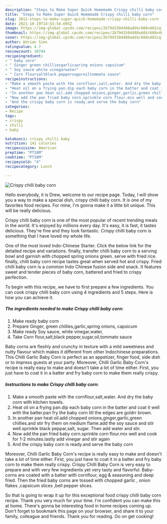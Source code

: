 ```yaml
---
description: "Steps to Make Super Quick Homemade Crispy chilli baby corn"
title: "Steps to Make Super Quick Homemade Crispy chilli baby corn"
slug: 3812-steps-to-make-super-quick-homemade-crispy-chilli-baby-corn
date: 2021-10-19T14:53:54.695Z
image: https://img-global.cpcdn.com/recipes/2b79d150d488add4/680x482cq70/crispy-chilli-baby-corn-recipe-main-photo.jpg
thumbnail: https://img-global.cpcdn.com/recipes/2b79d150d488add4/680x482cq70/crispy-chilli-baby-corn-recipe-main-photo.jpg
cover: https://img-global.cpcdn.com/recipes/2b79d150d488add4/680x482cq70/crispy-chilli-baby-corn-recipe-main-photo.jpg
author: Adrian Sims
ratingvalue: 4.7
reviewcount: 10744
recipeingredient:
- " baby corn"
- " Ginger green chilliesgarlicspring onions capsicum"
- " Soy sauce white vinegarwater"
- " Corn floursaltblack peppersugaroiltommato sauce"
recipeinstructions:
- "Make a smooth paste with the cornflour,salt,water. And dry the baby corn with kitchen towels."
- "Heat oil on a frying pan.dip each baby corn in the batter and coat it well with the batter.pan fry the baby corn till the edges are goldrr brown."
- "In another pan heat oil.add chopped onions,ginger,garlic,green chillies.and stir fry them on medium flame.add the soy sauce and stir well.sprinkle black peppar,salt, sugar. Then add water and stir."
- "Now add the pan fried baby corn.sprinkle corn flour.mix well and cook for 1-2 minutes.lastly add vinegar and stir again"
- "And the crispy baby corn is ready.and serve the baby corn"
categories:
- Recipe
tags:
- crispy
- chilli
- baby

katakunci: crispy chilli baby 
nutrition: 141 calories
recipecuisine: American
preptime: "PT18M"
cooktime: "PT36M"
recipeyield: "4"
recipecategory: Lunch

---
```



![Crispy chilli baby corn](https://img-global.cpcdn.com/recipes/2b79d150d488add4/680x482cq70/crispy-chilli-baby-corn-recipe-main-photo.jpg)

Hello everybody, it is Drew, welcome to our recipe page. Today, I will show you a way to make a special dish, crispy chilli baby corn. It is one of my favorites food recipes. For mine, I'm gonna make it a little bit unique. This will be really delicious.

Crispy chilli baby corn is one of the most popular of recent trending meals in the world. It's enjoyed by millions every day. It's easy, it is fast, it tastes delicious. They're fine and they look fantastic. Crispy chilli baby corn is something that I have loved my whole life.

One of the most loved Indo-Chinese Starter. Click the below link for the detailed recipe and variations. finally, transfer chilli baby corn to a serving bowl and garnish with chopped spring onions green. serve with fried rice. finally, chilli baby corn recipe tastes great when served hot and crispy. Fried chilli baby corn is a common Indo Chinese fusion side and snack. It features sweet and tender pieces of baby corn, battered and fried to crispy perfection.


To begin with this recipe, we have to first prepare a few ingredients. You can cook crispy chilli baby corn using 4 ingredients and 5 steps. Here is how you can achieve it.

<!--inarticleads1-->

##### The ingredients needed to make Crispy chilli baby corn:

1. Make ready  baby corn
1. Prepare  Ginger, green chillies,garlic,spring onions, capsicum
1. Make ready  Soy sauce, white vinegar,water,
1. Take  Corn flour,salt,black pepper,sugar,oil,tommato sauce


Baby corns are fleshly and crunchy in texture with a mild sweetness and nutty flavour which makes it different from other Indochinese preparations. This Chilli Garlic Baby Corn is perfect as an appetizer, finger food, side dish or to impress guests at your party. Moreover, Chilli Garlic Baby Corn&#39;s recipe is really easy to make and doesn&#39;t take a lot of time either. First, you just have to coat it in a batter and fry baby corn to make them really crispy. 

<!--inarticleads2-->

##### Instructions to make Crispy chilli baby corn:

1. Make a smooth paste with the cornflour,salt,water. And dry the baby corn with kitchen towels.
1. Heat oil on a frying pan.dip each baby corn in the batter and coat it well with the batter.pan fry the baby corn till the edges are goldrr brown.
1. In another pan heat oil.add chopped onions,ginger,garlic,green chillies.and stir fry them on medium flame.add the soy sauce and stir well.sprinkle black peppar,salt, sugar. Then add water and stir.
1. Now add the pan fried baby corn.sprinkle corn flour.mix well and cook for 1-2 minutes.lastly add vinegar and stir again
1. And the crispy baby corn is ready.and serve the baby corn


Moreover, Chilli Garlic Baby Corn&#39;s recipe is really easy to make and doesn&#39;t take a lot of time either. First, you just have to coat it in a batter and fry baby corn to make them really crispy. Crispy Chilli Baby Corn is very easy to prepare and with very few ingredients yet very tasty and flavorful. Baby-corns are coated with a batter with cornflour, egg &amp; seasoning and deep fried. Then the fried baby corns are tossed with chopped garlic , onion flakes ,capsicum slices ,bell pepper slices. 

So that is going to wrap it up for this exceptional food crispy chilli baby corn recipe. Thank you very much for your time. I'm confident you can make this at home. There's gonna be interesting food in home recipes coming up. Don't forget to bookmark this page on your browser, and share it to your family, colleague and friends. Thank you for reading. Go on get cooking!
